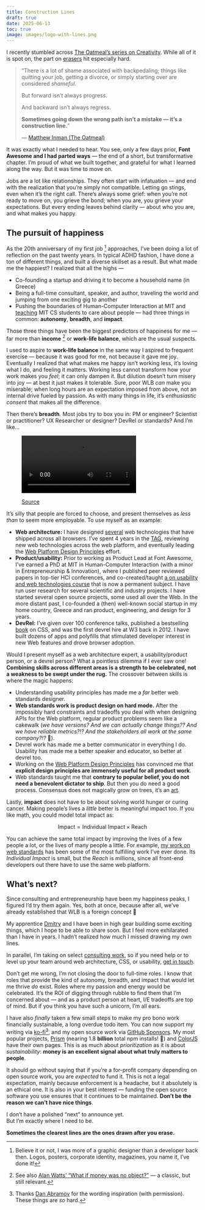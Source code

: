 ```yaml
---
title: Construction Lines
draft: true
date: 2025-06-13
toc: true
image: images/logo-with-lines.png
---
```


<style>
#logo-with-lines {
	max-height: 50vh;
	margin: auto;
	background: radial-gradient(white 30%, transparent 80%);
	display: block;
}
</style>
<object data="images/logo-with-lines.svg" id="logo-with-lines"></object>

I recently stumbled across [The Oatmeal’s series on Creativity](https://theoatmeal.com/comics/creativity_things).
While all of it is spot on, the part on [erasers](https://theoatmeal.com/comics/creativity_erasers) hit especially hard.

> “There is a lot of shame associated with backpedaling;
> things like quitting your job, getting a divorce, or simply starting over are considered _shameful_.
>
> But forward isn’t always progress.
>
> And backward isn’t always regress.
>
> **Sometimes going down the wrong path isn’t a mistake —
> it’s a construction line.**”
>
> — [Matthew Inman (The Oatmeal)](https://theoatmeal.com/comics/creativity_erasers)

It was exactly what I needed to hear.
You see, only a few days prior, **Font Awesome and I had parted ways** — the end of a short, but transformative chapter.
I’m proud of what we built together, and grateful for what I learned along the way.
But it was time to move on.

Jobs are a lot like relationships.
They often start with infatuation — and end with the realization that you’re simply not compatible.
Letting go stings, even when it’s the right call.
There’s always some grief: when you’re not ready to move on, you grieve the bond; when you are, you grieve your expectations.
But every ending leaves behind clarity — about who you are, and what makes you happy.

## The pursuit of happiness

As the 20th anniversary of my first job [^firstjob] approaches,
I’ve been doing a lot of reflection on the past twenty years.
In typical ADHD fashion, I have done a ton of different things, and built a diverse skillset as a result.
But what made me the happiest?
I realized that all the highs —
- Co-founding a startup and driving it to become a household name (in Greece)
- Being a full-time consultant, speaker, and author, traveling the world and jumping from one exciting gig to another
- Pushing the boundaries of Human-Computer Interaction at MIT and [teaching](https://designftw.mit.edu) MIT CS students to care about people
— had three things in common: **autonomy**, **breadth**, and **impact**.

Those three things have been the biggest predictors of happiness for me — far more than **income** [^alanwatts] or **work-life balance**, which are the usual suspects.

[^firstjob]: Believe it or not, I was more of a graphic designer than a developer back then.
Logos, posters, corporate identity, magazines, you name it, I’ve done it!

[^alanwatts]: See also [Alan Watts’ “What if money was no object?”](https://www.zenpencils.com/comic/98-alan-watts-what-if-money-was-no-object/) — a classic, but still relevant.

I used to aspire to **work-life balance** in the same way I aspired to frequent exercise — because it was good for me, not because it gave me joy.
Eventually I realized that what makes me happy isn’t working less, it’s loving what I do, and feeling it matters.
Working less cannot transform how your work makes you _feel_; it can only dampen it.
But dilution doesn’t turn misery into joy — at best it just makes it tolerable.
Sure, poor WLB _can_ make you miserable; when long hours are an expectation imposed from above,
not an internal drive fueled by passion.
As with many things in life, it’s _enthusiastic consent_ that makes all the difference.

Then there’s **breadth**.
Most jobs try to box you in:
PM or engineer? Scientist or practitioner? UX Researcher or designer? DevRel or standards?
And I’m like…

<figure class="center" style="width: max(60%, 20em);">
  <video controls src="videos/aurora.mp4" loop></video>
  <figcaption>

  [Source](https://www.instagram.com/reel/DKj1uT7hHl-/?igsh=MXBtNWpnNWJnNWczag==)
  </figcaption>
</figure>

It’s silly that people are forced to choose, and present themselves as _less than_ to seem more employable.
To use myself as an example:
* **Web architecture:** I have designed [several](/specs) web technologies that have shipped across all browsers.
I’ve spent 4 years in the [TAG](https://en.wikipedia.org/wiki/Technical_Architecture_Group),
reviewing new web technologies across the web platform,
and eventually leading the [Web Platform Design Principles](https://www.w3.org/TR/design-principles/) effort.
* **Product/usability:** Prior to working as Product Lead at Font Awesome,
I’ve earned a PhD at MIT in Human-Computer Interaction (with a minor in Entrepreneurship & Innovation),
where I published peer reviewed papers in top-tier HCI conferences,
and co-created/taught [a on usability and web technologies course](https://designftw.mit.edu) that is now a permanent subject.
I have run user research for several scientific and industry projects.
I have started several open source projects, some used all over the Web.
In the more distant past, I co-founded a (then) well-known social startup in my home country, Greece and ran product, engineering, and design for 3 years.
* **DevRel:** I’ve given over 100 conference talks, published a bestselling [book](https://amzn.to/3FXipvi) on CSS, and was the first devrel hire at W3 back in 2012.
I have built dozens of apps and polyfills that stimulated developer interest in new Web features and drove browser adoption.

Would I present myself as a web architecture expert, a usability/product person, or a devrel person?
What a pointless dilemma if I ever saw one!
**Combining skills across different areas is a strength to be celebrated, not a weakness to be swept under the rug.**
The crossover between skills is where the magic happens:
- Understanding usability principles has made me a *far* better web standards designer.
- **Web standards work is product design on hard mode.**
After the impossibly hard constraints and tradeoffs you deal with when designing APIs for the Web platform, regular product problems seem like a cakewalk (_we have versions? And we can actually change things?? And we have reliable metrics?!? And the stakeholders all work at the same company?!?_ 🤯).
- Devrel work has made me a better communicator in everything I do. Usability has made me a better speaker and educator, so better at devrel too.
- Working on the [Web Platform Design Principles](https://w3.org/TR/design-principles) has convinced me that **explicit design principles are immensely useful for all product work**.
- Web standards taught me that **contrary to popular belief, you do not need a benevolent dictator to ship**. But then you do need a good process. Consensus does not magically grow on trees, it’s an [art](https://www.w3.org/guide/).

Lastly, **impact** does not have to be about solving world hunger or curing cancer.
Making people’s lives a _little_ better is meaningful impact too.
If you like math, you could model total impact as:

$$\text{Impact} = \text{Individual Impact} \times \text{Reach}$$

You can achieve the same total impact by improving the lives of a few people a lot, or the lives of many people a little.
For example, [my work on web standards](/specs) has been some of the most fulfilling work I’ve ever done.
Its _Individual Impact_ is small, but the _Reach_ is millions, since all front-end developers out there have to use the same web platform.

## What’s next?

Since consulting and entrepreneurship have been my happiness peaks, I figured I’d try them again.
Yes, both at once, because after all, we’ve already established that WLB is a foreign concept 🤣

My apprentice [Dmitry](https://d12.me) and I have been in high gear building some exciting things,
which I hope to be able to share soon.
But I feel more exhilarated than I have in years.
I hadn’t realized how much I missed drawing my own lines.

In parallel, I’m taking on select [consulting work](/consulting/),
so if you need help or to level up your team around web architecture, CSS, or usability, [get in touch](/consulting/).

Don’t get me wrong, I’m not closing the door to full-time roles.
I know that roles that provide the kind of autonomy, breadth, and impact that would let me thrive _do_ exist.
Roles where my passion and energy would be celebrated.
It’s the ROI of digging through rubble to find them that I’m concerned about — and as a product person at heart, I/E tradeoffs are top of mind.
But if you think you have such a unicorn, <a class="contact no-after" data-subject="🦄 role">I’m all ears</a>.

I have also _finally_ taken a few small steps to make my pro bono work financially sustainable, a long overdue todo item.
You can now support my writing via [ko-fi](https://ko-fi.com/leaverou)[^dan], and my open source work via [GitHub Sponsors](https://github.com/leaverou).
My most popular projects, [Prism](https://opencollective.com/prismjs) (nearing 1.8 **billion** total npm installs! 🤯) and [ColorJS](https://opencollective.com/color) have their own pages.
This is as much about *prioritization* as it is about *sustainability*: **money is an excellent signal about what truly matters to people**.

<aside style="--label: 'PSA'">

It should go without saying that if you’re a for-profit company depending on open source work, you are _expected_ to fund it.
This is not a legal expectation, mainly because enforcement is a headache, but it absolutely is an ethical one.
It is also in your best interest — funding the open source software you use ensures that it continues to be maintained.
**Don’t be the reason we can’t have nice things**.
</aside>

[^dan]: Thanks [Dan Abramov](https://overreacted.io/) for the wording inspiration (with permission). These things are _so_ hard.

I don’t have a polished “next” to announce yet.<br>
But I’m exactly where I need to be.

**Sometimes the clearest lines are the ones drawn after you erase.**
